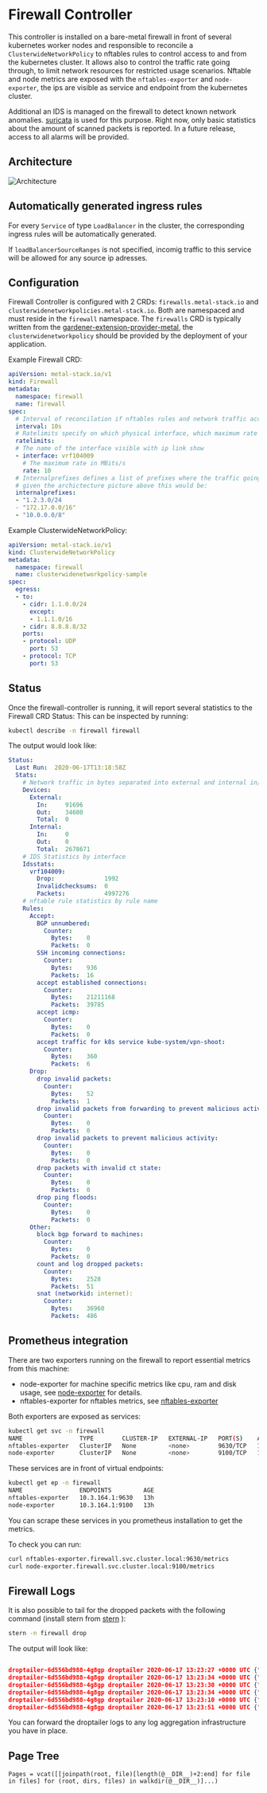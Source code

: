 # Firewall Controller

This controller is installed on a bare-metal firewall in front of several kubernetes worker nodes and responsible to reconcile a `ClusterwideNetworkPolicy` to nftables rules to control access to and from the kubernetes cluster.
It allows also to control the traffic rate going through, to limit network resources for restricted usage scenarios. Nftable and node metrics are exposed with the `nftables-exporter` and `node-exporter`, the ips are visible as service and endpoint from the kubernetes cluster.

Additional an IDS is managed on the firewall to detect known network anomalies. [suricata](https://suricata-ids.org) is used for this purpose. Right now, only basic statistics about the amount of scanned packets is reported. In a future release, access to all alarms will be provided.

## Architecture

![Architecture](architecture.svg)

## Automatically generated ingress rules

For every `Service` of type `LoadBalancer` in the cluster, the corresponding ingress rules will be automatically generated.

If `loadBalancerSourceRanges` is not specified, incomig traffic to this service will be allowed for any source ip adresses.

## Configuration

Firewall Controller is configured with 2 CRDs: `firewalls.metal-stack.io` and `clusterwidenetworkpolicies.metal-stack.io`. Both are namespaced and must reside in the `firewall` namespace.
The `firewalls` CRD is typically written from the [gardener-extension-provider-metal](https://github.com/metal-stack/gardener-extension-provider-metal), the `clusterwidenetworkpolicy` should be provided by the deployment of your application.

Example Firewall CRD:

```yaml
apiVersion: metal-stack.io/v1
kind: Firewall
metadata:
  namespace: firewall
  name: firewall
spec:
  # Interval of reconcilation if nftables rules and network traffic accounting
  interval: 10s
  # Ratelimits specify on which physical interface, which maximum rate of traffic is allowed
  ratelimits:
  # The name of the interface visible with ip link show
  - interface: vrf104009
    # The maximum rate in MBits/s
    rate: 10
  # Internalprefixes defines a list of prefixes where the traffic going to, or comming from is considered internal, e.g. not leaving into external networks
  # given the archictecture picture above this would be:
  internalprefixes:
  - "1.2.3.0/24
  - "172.17.0.0/16"
  - "10.0.0.0/8"
```

Example ClusterwideNetworkPolicy:

```yaml
apiVersion: metal-stack.io/v1
kind: ClusterwideNetworkPolicy
metadata:
  namespace: firewall
  name: clusterwidenetworkpolicy-sample
spec:
  egress:
  - to:
    - cidr: 1.1.0.0/24
      except:
      - 1.1.1.0/16
    - cidr: 8.8.8.8/32
    ports:
    - protocol: UDP
      port: 53
    - protocol: TCP
      port: 53
```

## Status

Once the firewall-controller is running, it will report several statistics to the Firewall CRD Status:
This can be inspected by running:

```bash
kubectl describe -n firewall firewall
```

The output would look like:

```yaml
Status:
  Last Run:  2020-06-17T13:18:58Z
  Stats:
    # Network traffic in bytes separated into external and internal in/out/total
    Devices:
      External:
        In:     91696
        Out:    34600
        Total:  0
      Internal:
        In:     0
        Out:    0
        Total:  2678671
    # IDS Statistics by interface
    Idsstats:
      vrf104009:
        Drop:              1992
        Invalidchecksums:  0
        Packets:           4997276
    # nftable rule statistics by rule name
    Rules:
      Accept:
        BGP unnumbered:
          Counter:
            Bytes:    0
            Packets:  0
        SSH incoming connections:
          Counter:
            Bytes:    936
            Packets:  16
        accept established connections:
          Counter:
            Bytes:    21211168
            Packets:  39785
        accept icmp:
          Counter:
            Bytes:    0
            Packets:  0
        accept traffic for k8s service kube-system/vpn-shoot:
          Counter:
            Bytes:    360
            Packets:  6
      Drop:
        drop invalid packets:
          Counter:
            Bytes:    52
            Packets:  1
        drop invalid packets from forwarding to prevent malicious activity:
          Counter:
            Bytes:    0
            Packets:  0
        drop invalid packets to prevent malicious activity:
          Counter:
            Bytes:    0
            Packets:  0
        drop packets with invalid ct state:
          Counter:
            Bytes:    0
            Packets:  0
        drop ping floods:
          Counter:
            Bytes:    0
            Packets:  0
      Other:
        block bgp forward to machines:
          Counter:
            Bytes:    0
            Packets:  0
        count and log dropped packets:
          Counter:
            Bytes:    2528
            Packets:  51
        snat (networkid: internet):
          Counter:
            Bytes:    36960
            Packets:  486
```

## Prometheus integration

There are two exporters running on the firewall to report essential metrics from this machine:

- node-exporter for machine specific metrics like cpu, ram and disk usage, see [node-exporter](https://github.com/prometheus/node_exporter) for details.
- nftables-exporter for nftables metrics, see [nftables-exporter](https://github.com/Sheridan/nftables_exporter)

Both exporters are exposed as services:

```bash
kubectl get svc -n firewall
NAME                TYPE        CLUSTER-IP   EXTERNAL-IP   PORT(S)    AGE
nftables-exporter   ClusterIP   None         <none>        9630/TCP   13h
node-exporter       ClusterIP   None         <none>        9100/TCP   13h
```

These services are in front of virtual endpoints:

```bash
kubectl get ep -n firewall
NAME                ENDPOINTS         AGE
nftables-exporter   10.3.164.1:9630   13h
node-exporter       10.3.164.1:9100   13h
```

You can scrape these services in you prometheus installation to get the metrics.

To check you can run:

```bash
curl nftables-exporter.firewall.svc.cluster.local:9630/metrics
curl node-exporter.firewall.svc.cluster.local:9100/metrics
```

## Firewall Logs

It is also possible to tail for the dropped packets with the following command (install stern from [stern](https://github.com/wercker/stern) ):

```bash
stern -n firewall drop
```

The output will look like:

```json

droptailer-6d556bd988-4g8gp droptailer 2020-06-17 13:23:27 +0000 UTC {"DPT":"4000","DST":"1.2.3.4","ID":"54321","IN":"vrf104009","LEN":"40","MAC":"ca:41:f9:80:fa:89:aa:bb:0e:62:8c:a6:08:00","OUT":"vlan179","PREC":"0x00","PROTO":"TCP","RES":"0x00","SPT":"38464","SRC":"2.3.4.5","SYN":"","TOS":"0x00","TTL":"236","URGP":"0","WINDOW":"65535","timestamp":"2020-06-17 13:23:27 +0000 UTC"}
droptailer-6d556bd988-4g8gp droptailer 2020-06-17 13:23:34 +0000 UTC {"DPT":"2362","DST":"1.2.3.4","ID":"44545","IN":"vrf104009","LEN":"40","MAC":"ca:41:f9:80:fa:89:aa:bb:0e:62:8c:a6:08:00","OUT":"","PREC":"0x00","PROTO":"TCP","RES":"0x00","SPT":"40194","SRC":"2.3.4.5","SYN":"","TOS":"0x00","TTL":"242","URGP":"0","WINDOW":"1024","timestamp":"2020-06-17 13:23:34 +0000 UTC"}
droptailer-6d556bd988-4g8gp droptailer 2020-06-17 13:23:30 +0000 UTC {"DPT":"650","DST":"1.2.3.4","ID":"12399","IN":"vrf104009","LEN":"40","MAC":"ca:41:f9:80:fa:89:aa:bb:0e:62:8c:a6:08:00","OUT":"vlan179","PREC":"0x00","PROTO":"TCP","RES":"0x00","SPT":"40194","SRC":"2.3.4.5","SYN":"","TOS":"0x00","TTL":"241","URGP":"0","WINDOW":"1024","timestamp":"2020-06-17 13:23:30 +0000 UTC"}
droptailer-6d556bd988-4g8gp droptailer 2020-06-17 13:23:34 +0000 UTC {"DPT":"2362","DST":"1.2.3.4","ID":"44545","IN":"vrf104009","LEN":"40","MAC":"ca:41:f9:80:fa:89:aa:bb:0e:62:8c:a6:08:00","OUT":"","PREC":"0x00","PROTO":"TCP","RES":"0x00","SPT":"40194","SRC":"2.3.4.5","SYN":"","TOS":"0x00","TTL":"242","URGP":"0","WINDOW":"1024","timestamp":"2020-06-17 13:23:34 +0000 UTC"}
droptailer-6d556bd988-4g8gp droptailer 2020-06-17 13:23:10 +0000 UTC {"DPT":"63351","DST":"1.2.3.4","ID":"11855","IN":"vrf104009","LEN":"40","MAC":"ca:41:f9:80:fa:89:aa:bb:0e:62:8c:a6:08:00","OUT":"vlan179","PREC":"0x00","PROTO":"TCP","RES":"0x00","SPT":"54589","SRC":"2.3.4.5","SYN":"","TOS":"0x00","TTL":"245","URGP":"0","WINDOW":"1024","timestamp":"2020-06-17 13:23:10 +0000 UTC"}
droptailer-6d556bd988-4g8gp droptailer 2020-06-17 13:23:51 +0000 UTC {"DPT":"8002","DST":"1.2.3.4","ID":"17539","IN":"vrf104009","LEN":"40","MAC":"ca:41:f9:80:fa:89:aa:bb:0e:62:8c:a6:08:00","OUT":"","PREC":"0x00","PROTO":"TCP","RES":"0x00","SPT":"47615","SRC":"2.3.4.5","SYN":"","TOS":"0x08","TTL":"239","URGP":"0","WINDOW":"1024","timestamp":"2020-06-17 13:23:51 +0000 UTC"}
```

You can forward the droptailer logs to any log aggregation infrastructure you have in place.

## Page Tree

```@contents
Pages = vcat([[joinpath(root, file)[length(@__DIR__)+2:end] for file in files] for (root, dirs, files) in walkdir(@__DIR__)]...)
```
